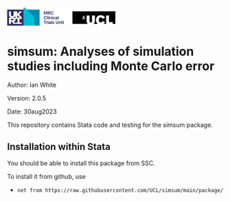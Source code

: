<a href ="https://www.mrcctu.ucl.ac.uk/"><img src="MRCCTU_at_UCL_Logo.png" width="50%" /></a>

# simsum: Analyses of simulation studies including Monte Carlo error

Author: Ian White

Version: 2.0.5

Date: 30aug2023

This repository contains Stata code and testing for the simsum package.

## Installation within Stata
You should be able to install this package from SSC.

To install it from github, use
- `net from https://raw.githubusercontent.com/UCL/simsum/main/package/`
